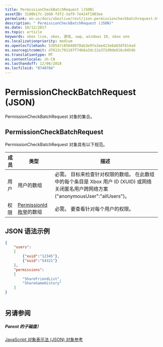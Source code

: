 ```yaml
---
title: PermissionCheckBatchRequest (JSON)
assetID: 3100b17c-1b60-fdf2-3af9-7e424f1903ee
permalink: en-us/docs/xboxlive/rest/json-permissioncheckbatchrequest.html
description: " PermissionCheckBatchRequest (JSON)"
ms.date: 10/12/2017
ms.topic: article
keywords: xbox live, xbox, 游戏, uwp, windows 10, xbox one
ms.localizationpriority: medium
ms.openlocfilehash: 538547c85648970ab3e9fe3ae413e8a03df814ad
ms.sourcegitcommit: d7613c791107f74b6a3dc12a372d9de916c0454b
ms.translationtype: MT
ms.contentlocale: zh-CN
ms.lasthandoff: 12/06/2018
ms.locfileid: "8740784"
---
```

# <a name="permissioncheckbatchrequest-json"></a>PermissionCheckBatchRequest (JSON)
PermissionCheckBatchRequest 对象的集合。 
<a id="ID4EP"></a>

 
## <a name="permissioncheckbatchrequest"></a>PermissionCheckBatchRequest
 
PermissionCheckBatchRequest 对象具有以下规范。
 
| 成员| 类型| 描述| 
| --- | --- | --- | 
| 用户| 用户的数组| 必需。 目标来检查针对权限的数组。 在此数组中的每个条目是 Xbox 用户 ID (XUID) 或网络关闭匿名用户跨网络方案 ("anonymousUser":"allUsers")。 | 
| 权限| [PermissionId 枚举](../enums/privacy-enum-permissionid.md)的数组| 必需。 要查看针对每个用户的权限。| 
  
<a id="ID4E3B"></a>

 
## <a name="sample-json-syntax"></a>JSON 语法示例
 

```json
{
    "users":
    [
        {"xuid":"12345"},
        {"xuid":"54321"}
    ],
    "permissions":
    [
        "ShareFriendList",
        "ShareGameHistory"
    ]
}
    
```

  
<a id="ID4EFC"></a>

 
## <a name="see-also"></a>另请参阅
 
<a id="ID4EHC"></a>

 
##### <a name="parent"></a>Parent 的子磁盘） 

[JavaScript 对象表示法 (JSON) 对象参考](atoc-xboxlivews-reference-json.md)

   